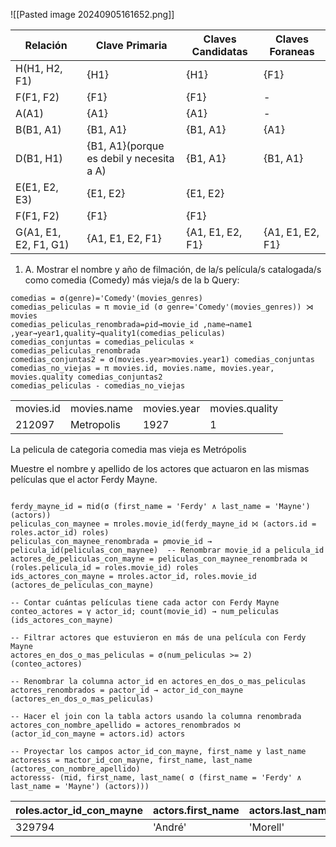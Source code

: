 ![[Pasted image 20240905161652.png]]


| Relación              | Clave Primaria                           | Claves Candidatas | Claves Foraneas  |
| --------------------- | ---------------------------------------- | ----------------- | ---------------- |
| H(H1, H2, F1)         | {H1}                                     | {H1}              | {F1}             |
| F(F1, F2)             | {F1}                                     | {F1}              | -                |
| A(A1)                 | {A1}                                     | {A1}              | -                |
| B(B1, A1)             | {B1, A1}                                 | {B1, A1}          | {A1}             |
| D(B1, H1)             | {B1, A1}(porque es debil y necesita a A) | {B1, A1}          | {B1, A1}         |
| E(E1, E2, E3)         | {E1, E2}                                 | {E1, E2}          |                  |
| F(F1, F2)             | {F1}                                     | {F1}              |                  |
| G(A1, E1, E2, F1, G1) | {A1, E1, E2, F1}                         | {A1, E1, E2, F1}  | {A1, E1, E2, F1} |


1. A.  Mostrar el nombre y año de filmación, de la/s película/s catalogada/s como comedia (Comedy) más vieja/s de la b
Query:
```
comedias = σ(genre)='Comedy'(movies_genres)
comedias_peliculas = π movie_id (σ genre='Comedy'(movies_genres)) ⋊ movies
comedias_peliculas_renombrada=ρid→movie_id ,name→name1 ,year→year1,quality→quality1(comedias_peliculas)
comedias_conjuntas = comedias_peliculas ⨯ comedias_peliculas_renombrada
comedias_conjuntas2 = σ(movies.year>movies.year1) comedias_conjuntas
comedias_no_viejas = π movies.id, movies.name, movies.year, movies.quality comedias_conjuntas2
comedias_peliculas - comedias_no_viejas
```


|           |             |             |                |
| --------- | ----------- | ----------- | -------------- |
| movies.id | movies.name | movies.year | movies.quality |
| 212097    | Metropolis  | 1927        | 1              |

La pelicula de categoria comedia mas vieja es Metrópolis

Muestre el nombre y apellido de los actores que actuaron en las mismas películas que el actor Ferdy Mayne.
```

ferdy_mayne_id = πid(σ (first_name = 'Ferdy' ∧ last_name = 'Mayne') (actors))
peliculas_con_maynee = πroles.movie_id(ferdy_mayne_id ⨝ (actors.id = roles.actor_id) roles)
peliculas_con_maynee_renombrada = ρmovie_id → pelicula_id(peliculas_con_maynee)  -- Renombrar movie_id a pelicula_id
actores_de_peliculas_con_mayne = peliculas_con_maynee_renombrada ⨝ (roles.pelicula_id = roles.movie_id) roles
ids_actores_con_mayne = πroles.actor_id, roles.movie_id (actores_de_peliculas_con_mayne)

-- Contar cuántas películas tiene cada actor con Ferdy Mayne
conteo_actores = γ actor_id; count(movie_id) → num_peliculas (ids_actores_con_mayne)

-- Filtrar actores que estuvieron en más de una película con Ferdy Mayne
actores_en_dos_o_mas_peliculas = σ(num_peliculas >= 2) (conteo_actores)

-- Renombrar la columna actor_id en actores_en_dos_o_mas_peliculas
actores_renombrados = ρactor_id → actor_id_con_mayne (actores_en_dos_o_mas_peliculas)

-- Hacer el join con la tabla actors usando la columna renombrada
actores_con_nombre_apellido = actores_renombrados ⨝ (actor_id_con_mayne = actors.id) actors

-- Proyectar los campos actor_id_con_mayne, first_name y last_name
actoresss = πactor_id_con_mayne, first_name, last_name (actores_con_nombre_apellido)
actoresss- (πid, first_name, last_name( σ (first_name = 'Ferdy' ∧ last_name = 'Mayne') (actors)))

```

|roles.actor_id_con_mayne|actors.first_name|actors.last_name|
|---|---|---|
|329794|'André'|'Morell'|